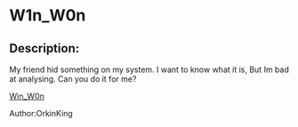 
# W1n_W0n
## Description:
My friend hid something on my system. I want to know what it is, But Im bad at analysing. Can you do it for me?

[Win_W0n](https://drive.google.com/file/d/1sUMfmCLNy-xmytBCq8BX9Kj8aFoDuciq/view?usp=sharing)

Author:OrkinKing

